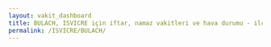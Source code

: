 ```yaml
---
layout: vakit_dashboard
title: BULACH, ISVICRE için iftar, namaz vakitleri ve hava durumu - ilçe/eyalet seç
permalink: /ISVICRE/BULACH/
---
```


<script type="text/javascript">
  var GLOBAL_COUNTRY = 'ISVICRE';
  var GLOBAL_CITY = 'BULACH';
  var GLOBAL_STATE = '';
  var lat = 72;
  var lon = 21;
</script>

